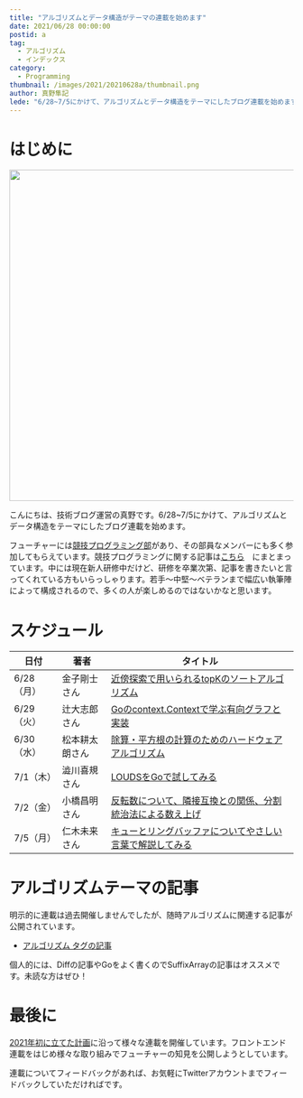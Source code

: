 ```yaml
---
title: "アルゴリズムとデータ構造がテーマの連載を始めます"
date: 2021/06/28 00:00:00
postid: a
tag:
  - アルゴリズム
  - インデックス
category:
  - Programming
thumbnail: /images/2021/20210628a/thumbnail.png
author: 真野隼記
lede: "6/28~7/5にかけて、アルゴリズムとデータ構造をテーマにしたブログ連載を始めます。若手～中堅～ベテランまで幅広い執筆陣によって構成されるので、多くの人が楽しめるのではないかなと思います。"
---
```

# はじめに

<img src="/images/2021/20210628a/algorithm.png" alt="" width="1057" height="587">

こんにちは、技術ブログ運営の真野です。6/28~7/5にかけて、アルゴリズムとデータ構造をテーマにしたブログ連載を始めます。

フューチャーには[競技プログラミング部](https://twitter.com/future_ocv)があり、その部員なメンバーにも多く参加してもらえています。競技プログラミングに関する記事は[こちら](/tags/%E7%AB%B6%E6%8A%80%E3%83%97%E3%83%AD%E3%82%B0%E3%83%A9%E3%83%9F%E3%83%B3%E3%82%B0/)　にまとまっています。中には現在新人研修中だけど、研修を卒業次第、記事を書きたいと言ってくれている方もいらっしゃります。若手～中堅～ベテランまで幅広い執筆陣によって構成されるので、多くの人が楽しめるのではないかなと思います。

# スケジュール

| 日付       | 著者           | タイトル                                           |
|------------|----------------|----------------------------------------------------|
| 6/28（月） | 金子剛士さん   | [近傍探索で用いられるtopKのソートアルゴリズム](/articles/20210628b/)       |
| 6/29（火） | 辻大志郎さん   | [Goのcontext.Contextで学ぶ有向グラフと実装](/articles/20210629a/)          |
| 6/30（水） | 松本耕太朗さん | [除算・平方根の計算のためのハードウェアアルゴリズム](/articles/20210630b/) |
| 7/1（木）  | 澁川喜規さん   | [LOUDSをGoで試してみる](/articles/20210701a/)                                     |
| 7/2（金）  | 小橋昌明さん   | [反転数について、隣接互換との関係、分割統治法による数え上げ](/articles/20210720a/)  |
| 7/5（月）  | 仁木未来さん   | [キューとリングバッファについてやさしい言葉で解説してみる](/articles/20210705a/)    |

# アルゴリズムテーマの記事

明示的に連載は過去開催しませんでしたが、随時アルゴリズムに関連する記事が公開されています。

* [アルゴリズム タグの記事](/tags/%E3%82%A2%E3%83%AB%E3%82%B4%E3%83%AA%E3%82%BA%E3%83%A0/)

個人的には、Diffの記事やGoをよく書くのでSuffixArrayの記事はオススメです。未読な方はぜひ！

# 最後に

[2021年初に立てた計画](/articles/20210112/)に沿って様々な連載を開催しています。フロントエンド連載をはじめ様々な取り組みでフューチャーの知見を公開しようとしています。

連載についてフィードバックがあれば、お気軽にTwitterアカウントまでフィードバックしていただければです。
